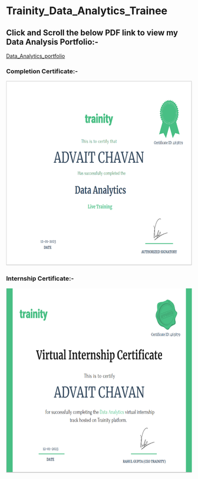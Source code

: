 # Trainity_Data_Analytics_Trainee
## Click and Scroll the below PDF link to view my Data Analysis Portfolio:-

[Data_Analytics_portfolio](https://advait135.github.io/Trainity_Data_Analytics_Trainee/Data_Analytics_portfolio.pdf)


<p><h3> Completion Certificate:- </h3></p>
<p align="left"> 
  <img src="https://github.com/ADVAIT135/Trainity_Data_Analytics_Trainee/blob/main/certificate%20--%20Completion.PNG" / height ="500"/ width="800">
</p>
<p><h3> Internship Certificate:- </h3></p>
<p align="left">
  <img src="https://github.com/ADVAIT135/Trainity_Data_Analytics_Trainee/blob/main/certificate%20--%20Internship.PNG" / height ="500"/ width="800">
</p>
